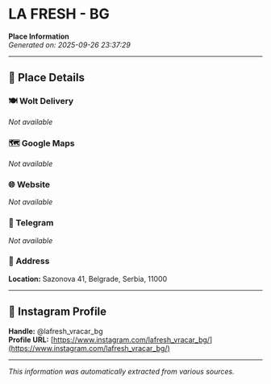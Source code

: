 # LA FRESH - BG

**Place Information**  
*Generated on: 2025-09-26 23:37:29*

---

## 📍 Place Details

### 🍽️ Wolt Delivery
*Not available*

### 🗺️ Google Maps
*Not available*

### 🌐 Website
*Not available*

### 📱 Telegram
*Not available*

### 📍 Address
**Location:** Sazonova 41, Belgrade, Serbia, 11000

---

## 🔗 Instagram Profile

**Handle:** @lafresh_vracar_bg  
**Profile URL:** [https://www.instagram.com/lafresh_vracar_bg/](https://www.instagram.com/lafresh_vracar_bg/)

---

*This information was automatically extracted from various sources.*
